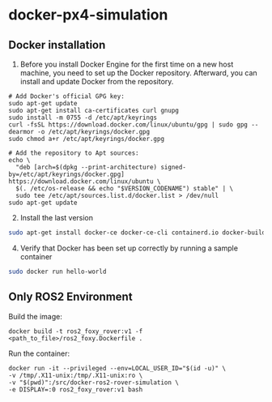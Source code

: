# docker-px4-simulation

## Docker installation
1. Before you install Docker Engine for the first time on a new host machine, you need to set up the Docker repository. Afterward, you can install and update Docker from the repository.
```
# Add Docker's official GPG key:
sudo apt-get update
sudo apt-get install ca-certificates curl gnupg
sudo install -m 0755 -d /etc/apt/keyrings
curl -fsSL https://download.docker.com/linux/ubuntu/gpg | sudo gpg --dearmor -o /etc/apt/keyrings/docker.gpg
sudo chmod a+r /etc/apt/keyrings/docker.gpg

# Add the repository to Apt sources:
echo \
  "deb [arch=$(dpkg --print-architecture) signed-by=/etc/apt/keyrings/docker.gpg] https://download.docker.com/linux/ubuntu \
  $(. /etc/os-release && echo "$VERSION_CODENAME") stable" | \
  sudo tee /etc/apt/sources.list.d/docker.list > /dev/null
sudo apt-get update
```

2. Install the last version
```bash
sudo apt-get install docker-ce docker-ce-cli containerd.io docker-buildx-plugin docker-compose-plugin
```
4. Verify that Docker has been set up correctly by running a sample container
```bash
sudo docker run hello-world
```

## Only ROS2 Environment

Build the image:

```
docker build -t ros2_foxy_rover:v1 -f <path_to_file>/ros2_foxy.Dockerfile .
```

Run the container:

```
docker run -it --privileged --env=LOCAL_USER_ID="$(id -u)" \
-v /tmp/.X11-unix:/tmp/.X11-unix:ro \
-v "$(pwd)":/src/docker-ros2-rover-simulation \
-e DISPLAY=:0 ros2_foxy_rover:v1 bash

```

